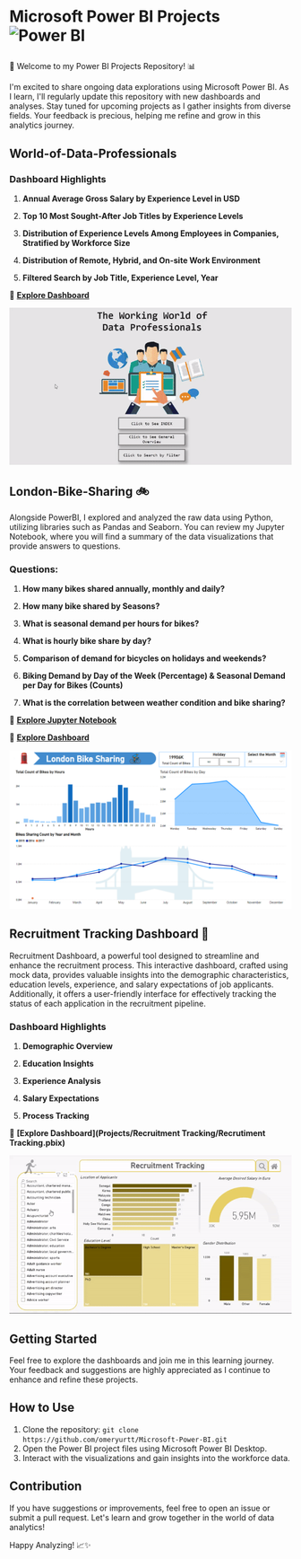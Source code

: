 # <p align="left">  Microsoft Power BI Projects <img src="https://profilinator.rishav.dev/skills-assets/powerbi.png" width="36" height="36" alt="Power BI" />  </p>

🚀 Welcome to my Power BI Projects Repository! 📊

I'm excited to share ongoing data explorations using Microsoft Power BI. As I learn, I'll regularly update this repository with new dashboards and analyses. Stay tuned for upcoming projects as I gather insights from diverse fields. Your feedback is precious, helping me refine and grow in this analytics journey.

## World-of-Data-Professionals
### Dashboard Highlights

1. **Annual Average Gross Salary by Experience Level in USD**

2. **Top 10 Most Sought-After Job Titles by Experience Levels**

3. **Distribution of Experience Levels Among Employees in Companies, Stratified by Workforce Size**

4. **Distribution of Remote, Hybrid, and On-site Work Environment**
   
5. **Filtered Search by Job Title, Experience Level, Year**

🔗 **[Explore Dashboard](Projects/World-of-Data-Professionals/World-of-Data-Professionals.pbix)**


![](Projects/World-of-Data-Professionals/ezgif.com-video-to-gif-converter.gif)

## London-Bike-Sharing 🚲

Alongside PowerBI, I explored and analyzed the raw data using Python, utilizing libraries such as Pandas and Seaborn. You can review my Jupyter Notebook, where you will find a summary of the data visualizations that provide answers to questions.

### Questions:

1. **How many bikes shared annually, monthly and daily?**

2. **How many bike shared by Seasons?**

3. **What is seasonal demand per hours for bikes?**
   
4. **What is hourly bike share by day?**
   
5. **Comparison of demand for bicycles on holidays and weekends?**

6. **Biking Demand by Day of the Week (Percentage) & Seasonal Demand per Day for Bikes (Counts)**

7. **What is the correlation between weather condition and bike sharing?**

🔗 **[Explore Jupyter Notebook](Projects/London-Bike-Sharing/london-bike-sharing-analysis.ipynb)**

🔗 **[Explore Dashboard](Projects/London-Bike-Sharing/London-Bikes-Sharing.pbix)**


   ![](Projects/London-Bike-Sharing/Screenshot.png)



## Recruitment Tracking Dashboard 💼

Recruitment Dashboard, a powerful tool designed to streamline and enhance the recruitment process. This interactive dashboard, crafted using mock data, provides valuable insights into the demographic characteristics, education levels, experience, and salary expectations of job applicants. Additionally, it offers a user-friendly interface for effectively tracking the status of each application in the recruitment pipeline.

### Dashboard Highlights

1. **Demographic Overview**

2. **Education Insights**

3. **Experience Analysis**

4. **Salary Expectations**

5. **Process Tracking**

🔗 **[Explore Dashboard](Projects/Recruitment Tracking/Recrutiment Tracking.pbix)**


 ![](Projects/Recruitment-Tracking/gif.gif)




## Getting Started

Feel free to explore the dashboards and join me in this learning journey. Your feedback and suggestions are highly appreciated as I continue to enhance and refine these projects.


## How to Use

1. Clone the repository: `git clone https://github.com/omeryurtt/Microsoft-Power-BI.git`
2. Open the Power BI project files using Microsoft Power BI Desktop.
3. Interact with the visualizations and gain insights into the workforce data.

## Contribution

If you have suggestions or improvements, feel free to open an issue or submit a pull request. Let's learn and grow together in the world of data analytics!

Happy Analyzing! 📈✨
